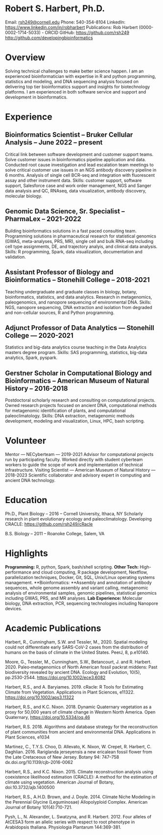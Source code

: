 # Robert S. Harbert, Ph.D.
Email: rsh249@cornell.edu
Phone: 540-354-8104
LinkedIn: https://www.linkedin.com/in/robharbert 
Publications: Rob Harbert (0000-0002-1714-5033) - ORCID
GitHub: https://github.com/rsh249 http://github.com/developingbioinformatics

# Overview
Solving technical challenges to make better science happen. I am an experienced bioinformatician with expertise in R and python programming, statistics and modeling, and DNA sequencing analysis focused on delivering top tier bioinformatics support and insights for biotechnology platforms. I am experienced in both software service and support and development in bioinformatics. 

# Experience
## Bioinformatics Scientist – Bruker Cellular Analysis – June 2022 – present
Critical link between software development and customer support teams. Solve customer issues in bioinformatics pipeline application and data. Conducted root cause investigation and lead escalation team meetings to solve critical customer use issues in an NGS antibody discovery pipeline in 6 months. Analysis of single cell BCR-seq and integration with fluorescent assay and other instrument data.
Skills: customer support, software support, Salesforce case and work order management, NGS and Sanger data analysis and QC, RNAseq, data visualization, antibody discovery, molecular biology.
## Genomic Data Science, Sr. Specialist – PharmaLex – 2021-2022
Building bioinformatics solutions in a fast paced consulting team. Programming solutions in pharmaceutical research for statistical genomics (GWAS, meta-analyses, PRS, MR), single cell and bulk RNA-seq including cell type assignments, DE, and trajectory analyis, and clinical data analysis. 
Skills: R programming, Spark, data visualization, documentation and validation.
## Assistant Professor of Biology and Bioinformatics – Stonehill College – 2018-2021
Teaching undergraduate and graduate classes in biology, botany, bioinformatics, statistics, and data analytics. Research in metagenomics, paleogenomics, and nanopore sequencing of environmental DNA. 
Skills: NGS, nanopore sequencing, DNA extraction and isolation from degraded and non-cellular sources, R and Python programming.
## Adjunct Professor of Data Analytics — Stonehill College — 2020-2021	
Statistics and big-data analytics course teaching in the Data Analytics masters degree program. 
Skills: SAS programming, statistics, big-data analytics, Spark, pyspark.
## Gerstner Scholar in Computational Biology and Bioinformatics – American Museum of Natural History – 2016-2018
Postdoctoral scholarly research and consulting on computational projects. Owned research projects focused on ancient DNA, computational methods for metagenomic identification of plants, and computational paleoclimatology. 
Skills: DNA extraction, metagenomic methods development, modeling and visualization, Linux, HPC, bash scripting.

# Volunteer
Mentor — NECyberteam — 2019-2021	Advisor for computational projects run by participating faculty. Worked directly with student cyberteam workers 			to guide the scope of work and implementation of technical infrastructure.
Visiting Scientist — American Museum of Natural History — 2018-2023	Scientific collaborator and advisory expert in computing and ancient DNA technology.

# Education
Ph.D., Plant Biology – 2016 – Cornell University, Ithaca, NY
Scholarly research in plant evolutionary ecology and paleoclimatology. Developing CRACLE: https://github.com/rsh249/cRacle 

B.S. Biology – 2011 – Roanoke College, Salem, VA

# Highlights
**Programming:** R, python, Spark, bash/shell scripting.
**Other Tech:** High-performance and cloud computing, R package development, Nextflow, parallelization techniques, Docker, Git, SQL, Unix/Linux operating systems management.
**Bioinformatics: **Assembly and annotation of antibody sequences, whole genome assembly and variant calling, metagenomic analysis of environmental samples, genomic pipelines, statistical genomics including GWAS, PRS, and MR analyses.
**Lab Experience:** Molecular biology, DNA extraction, PCR, sequencing technologies including Nanopore devices.

# Academic Publications

Harbert, R., Cunningham, S.W. and Tessler, M., 2020. Spatial modeling could not differentiate early SARS-CoV-2 cases from the distribution of humans on the basis of climate in the United States. PeerJ, 8, p.e10140.

Moore, G., Tessler, M., Cunningham, S.W., Betancourt, J. and R. Harbert. 2020. Paleo‐metagenomics of North American fossil packrat middens: Past biodiversity revealed by ancient DNA. Ecology and Evolution, 10(5), pp.2530-2544. https://doi.org/10.1002/ece3.6082 

Harbert, R.S., and A. Baryiames. 2019. cRacle: R Tools for Estimating Climate from Vegetation. Applications in Plant Sciences, e11322. https://doi.org/10.1002/aps3.11322

Harbert, R.S., and K.C. Nixon. 2018. Dynamic Quaternary vegetation as a proxy for 50,000 years of climate change in Western North America. Open Quaternary, https://doi.org/10.5334/oq.46  

Harbert, R.S. 2018. Algorithms and database strategy for the reconstruction of plant communities from ancient and environmental DNA. Applications in Plant Sciences, e1034 

Martinez, C., T.Y.S. Choo, D. Allevato, K. Nixon, W. Crepet, R. Harbert, C. Daghlian. 2016. Rariglanda jerseyensis a new ericalean fossil flower from the Late Cretaceous of New Jersey. Botany 94: 747–758 dx.doi.org/10.1139/cjb-2016-0062  

Harbert, R.S., and K.C. Nixon. 2015. Climate reconstruction analysis using coexistence likelihood estimation (CRACLE): A method for the estimation of climate using vegetation. American Journal of Botany, doi:10.3732/ajb.1400500  

Harbert, R.S., A.H.D. Brown, and J. Doyle. 2014. Climate Niche Modeling in the Perennial Glycine (Leguminosae) Allopolyploid Complex. American Journal of Botany 101(4):710-721.  

Pysh, L., N. Alexander, L. Swatzyna, and R. Harbert. 2012. Four alleles of AtCESA3 form an allelic series with respect to root phenotype in Arabidopsis thaliana. Physiologia Plantarum 144:369-381.  
